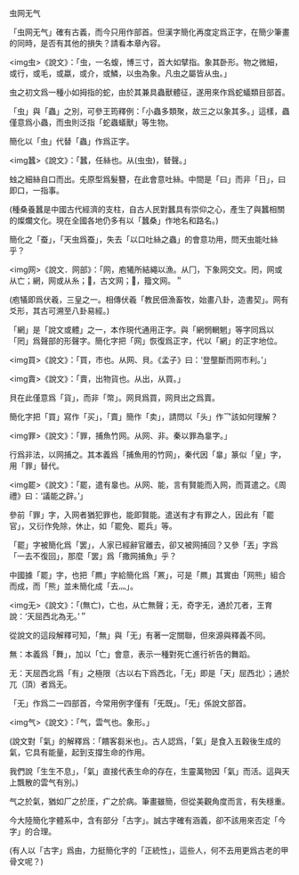 虫网无气

「虫网无气」確有古義，而今只用作部首。但漢字簡化再度定爲正字，在簡少筆畫的同時，是否有其他的損失？請看本章內容。


<img虫>《說文》：「虫，一名蝮，博三寸，首大如擘指。象其卧形。物之微細，或行，或毛，或蠃，或介，或鱗，以虫為象。凡虫之屬皆从虫。」

虫之初文爲一種小如拇指的蛇，由於其兼具蟲獸體征，遂用來作爲蛇蟻類目部首。

「虫」與「蟲」之別，可參王筠釋例：「小蟲多類聚，故三之以象其多。」這樣，蟲僅意爲小蟲，而虫則泛指「蛇蟲蟻獸」等生物。

簡化以「虫」代替「蟲」作爲正字。

<img蠶>《說文》：「蠶，任絲也。从(虫虫)，朁聲。」

䖵之細絲自口而出。兂原型爲髮簪，在此會意吐絲。中間是「曰」而非「日」，曰即口，一指事。

(種桑養蠶是中國古代經濟的支柱，自古人民對蠶具有崇仰之心，產生了與蠶相關的燦爛文化。現在全國各地仍多有以「蠶桑」作地名和路名。)

簡化之「蚕」，「天虫爲蚕」，失去「以口吐絲之蟲」的會意功用，問天虫能吐絲乎？

<img网>《說文．网部》：「网，庖犧所結繩以漁。从冂，下象网交文。罔，网或从亡；網，网或从糸；𠕃，古文网；𦉯，籀文网。＂

(庖犠即爲伏羲，三皇之一。相傳伏羲「教民佃漁畜牧，始畫八卦，造書契」。网有爻形，其古可溯至八卦易經。)

「網」是「說文或體」之一，本作現代通用正字。與「網惘輞魍」等字同爲以「罔」爲聲部的形聲字。簡化字把「网」恢復爲正字，代以「網」的正字地位。

<img買>《說文》：「買，市也。从网、貝。《孟子》曰：‘登壟斷而网市利。’」

<img賣>《說文》：「賣，出物貨也。从出，从買。」

貝在此僅意爲「貨」，而非「幣」。网貝爲買，网貝出之爲賣。

簡化字把「買」寫作「买」，「賣」簡作「卖」，請問以「头」作乛該如何理解？

<img罪>《說文》：「罪，捕魚竹网。从网、非。秦以罪為辠字。」

行爲非法，以网捕之。其本義爲「捕魚用的竹网」，秦代因「辠」篆似「皇」字，用「罪」替代。

<img罷>《說文》：「罷，遣有辠也。从网、能，言有賢能而入网，而貰遣之。《周禮》曰：‘議能之辟。’」

參前「罪」字，入网者猶犯罪也，能即賢能。遣送有才有罪之人，因此有「罷官」，又衍作免除，休止，如「罷免、罷兵」等。

「罷」字被簡化爲「罢」，人家已經辭官離去，卻又被网捕回？又參「丟」字爲「一去不復回」，那麼「罢」爲「撒网捕魚」乎？

中國據「罷」字，也把「羆」字給簡化爲「罴」，可是「羆」其實由「网熊」組合而成，而「熊」並未簡化成「去灬」。


<img无>《說文》：「(無亡)，亡也，从亡無聲；无，奇字无，通於兀者，王育說：‘天屈西北為无。’＂

從說文的這段解釋可知，「無」與「无」有著一定關聯，但來源與釋義不同。

無：本義爲「舞」，加以「亡」會意，表示一種對死亡進行祈告的舞蹈。

无：天屈西北爲「有」之極限（古以右下爲西北，「无」即是「天」屈西北）；通於兀（頂）者爲无。

「无」作爲二一四部首，今常用例字僅有「旡既」。「旡」係說文部首。


<img气>《說文》：「气，雲气也。象形。」

(說文對「氣」的解釋爲：「饋客芻米也」。古人認爲，「氣」是食入五穀後生成的氣，它具有能量，起到支撐生命的作用。

我們說「生生不息」，「氣」直接代表生命的存在，生靈萬物因「氣」而活。這與天上飄散的雲气有別。)

气之於氣，猶如厂之於厓，疒之於病。筆畫雖簡，但從美觀角度而言，有失穩重。


今大陸簡化字體系中，含有部分「古字」。誠古字確有涵義，卻不該用來否定「今字」的合理。

(有人以「古字」爲由，力挺簡化字的「正統性」，這些人，何不去用更爲古老的甲骨文呢？)
